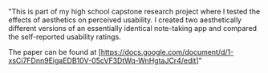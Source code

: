 "This is part of my high school capstone research project where I tested the effects of aesthetics on perceived usability. I created two aesthetically different versions of an essentially identical note-taking app and compared the self-reported usability ratings.

The paper can be found at [https://docs.google.com/document/d/1-xsCi7FDnn9EigaEDB10V-05cVF3DtWq-WnHgtaJCr4/edit]" 
